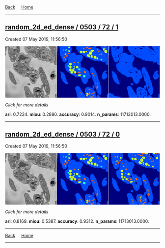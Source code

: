 
[Back](..)&nbsp;&nbsp;&nbsp;&nbsp;&nbsp;[Home](https://leapmanlab.github.io/snapshots)

---

<div class="summary"><a href="1"><h2>random_2d_ed_dense / 0503 / 72 / 1</h2></a><p>Created 07 May 2019, 11:56:50
</p><a href="1"><img src="1/media/summary.png" align="center"></a><p>
<i>Click for more details</i>
</p></div>

**ari**: 0.7234. **miou**: 0.2890. **accuracy**: 0.9014. **n_params**: 11713013.0000. 

---

<div class="summary"><a href="0"><h2>random_2d_ed_dense / 0503 / 72 / 0</h2></a><p>Created 07 May 2019, 11:56:50
</p><a href="0"><img src="0/media/summary.png" align="center"></a><p>
<i>Click for more details</i>
</p></div>

**ari**: 0.8169. **miou**: 0.5387. **accuracy**: 0.9312. **n_params**: 11713013.0000. 

---

[Back](..)&nbsp;&nbsp;&nbsp;&nbsp;&nbsp;[Home](https://leapmanlab.github.io/snapshots)

---
